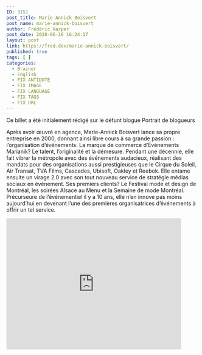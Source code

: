 ```yaml
---
ID: 3151
post_title: Marie-Annick Boisvert
post_name: marie-annick-boisvert
author: Frédéric Harper
post_date: 2010-06-16 16:24:17
layout: post
link: https://fred.dev/marie-annick-boisvert/
published: true
tags: [ ]
categories:
  - Brainer
  - English
  - FIX ANTIDOTE
  - FIX IMAGE
  - FIX LANGUAGE
  - FIX TAGS
  - FIX URL
---
```

<div id="deadblog">
  Ce billet a été initialement rédigé sur le défunt blogue Portrait de blogueurs
</div>

Après avoir œuvré en agence, Marie-Annick Boisvert lance sa propre entreprise en 2000, donnant ainsi libre cours à sa grande passion : l’organisation d’événements. La marque de commerce d’Événements Marianik? Le talent, l’originalité et la démesure. Pendant une décennie, elle fait vibrer la métropole avec des événements audacieux, réalisant des mandats pour des organisations aussi prestigieuses que le Cirque du Soleil, Air Transat, TVA Films, Cascades, Ubisoft, Oakley et Reebok. Elle entame ensuite un virage 2.0 avec son tout nouveau service de stratégie médias sociaux en événement. Ses premiers clients? Le Festival mode et design de Montréal, les soirées Alsace au Menu et la Semaine de mode Montréal. Précurseure de l’événementiel il y a 10 ans, elle n’en innove pas moins aujourd’hui en devenant l’une des premières organisatrices d’événements à offrir un tel service.

<p style="text-align:center">
  <div class="embed video YouTube">
    <iframe width="459" height="344" src="https://www.youtube.com/embed/WTHDzPwXkGs?feature=oembed" frameborder="0" allowfullscreen></iframe>
  </div>
</p>